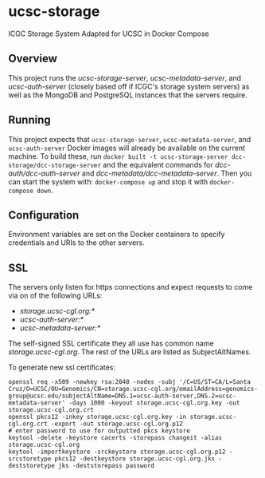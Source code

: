 # ucsc-storage
ICGC Storage System Adapted for UCSC in Docker Compose

## Overview
This project runs the _ucsc-storage-server_, _ucsc-metadata-server_, and _ucsc-auth-server_ (closely based off if ICGC's storage system servers) as well as the MongoDB and PostgreSQL instances that the servers require.

## Running
This project expects that `ucsc-storage-server`, `ucsc-metadata-server`, and `ucsc-auth-server` Docker images will already be available on the current machine. To build these, run `docker built -t ucsc-storage-server dcc-storage/dcc-storage-server` and the equivalent commands for _dcc-auth/dcc-auth-server_ and _dcc-metadata/dcc-metadata-server_. Then you can start the system with: `docker-compose up` and stop it with `docker-compose down`.

## Configuration
Environment variables are set on the Docker containers to specify credentials and URIs to the other servers.

## SSL
The servers only listen for https connections and expect requests to come via on of the following URLs:
- _storage.ucsc-cgl.org:*_
- _ucsc-auth-server:*_
- _ucsc-metadata-server:*_

The self-signed SSL certificate they all use has common name _storage.ucsc-cgl.org_. The rest of the URLs are listed as SubjectAltNames.

To generate new ssl certificates:
```
openssl req -x509 -newkey rsa:2048 -nodes -subj '/C=US/ST=CA/L=Santa Cruz/O=UCSC/OU=Genomics/CN=storage.ucsc-cgl.org/emailAddress=genomics-group@ucsc.edu/subjectAltName=DNS.1=ucsc-auth-server,DNS.2=ucsc-metadata-server' -days 1000 -keyout storage.ucsc-cgl.org.key -out storage.ucsc-cgl.org.crt
openssl pkcs12 -inkey storage.ucsc-cgl.org.key -in storage.ucsc-cgl.org.crt -export -out storage.ucsc-cgl.org.p12
# enter password to use for outputted pkcs keystore
keytool -delete -keystore cacerts -storepass changeit -alias storage.ucsc-cgl.org
keytool -importkeystore -srckeystore storage.ucsc-cgl.org.p12 -srcstoretype pkcs12 -destkeystore storage.ucsc-cgl.org.jks -deststoretype jks -deststorepass password
```